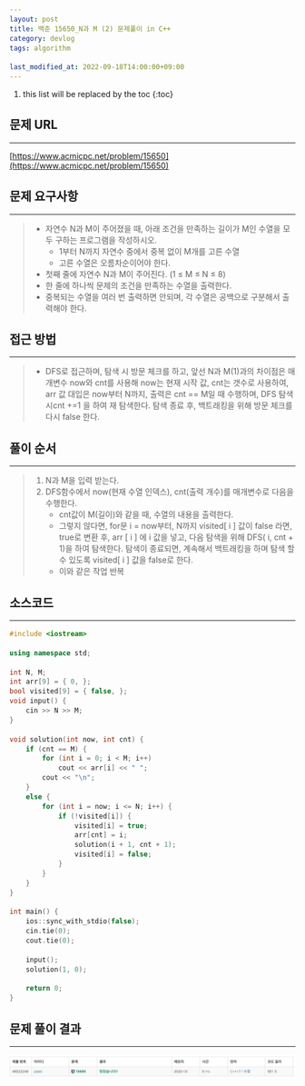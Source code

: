 ```yaml
---
layout: post
title: 백준 15650_N과 M (2) 문제풀이 in C++
category: devlog
tags: algorithm

last_modified_at: 2022-09-18T14:00:00+09:00
---
```


1. this list will be replaced by the toc
{:toc}

## 문제 URL
---
[https://www.acmicpc.net/problem/15650](https://www.acmicpc.net/problem/15650)

## 문제 요구사항
---
> + 자연수 N과 M이 주어졌을 때, 아래 조건을 만족하는 길이가 M인 수열을 모두 구하는 프로그램을 작성하시오.
>     + 1부터 N까지 자연수 중에서 중복 없이 M개를 고른 수열
>     + 고른 수열은 오름차순이어야 한다.
> + 첫째 줄에 자연수 N과 M이 주어진다. (1 ≤ M ≤ N ≤ 8)
> + 한 줄에 하나씩 문제의 조건을 만족하는 수열을 출력한다. 
> + 중복되는 수열을 여러 번 출력하면 안되며, 각 수열은 공백으로 구분해서 출력해야 한다.

## 접근 방법
---
> + DFS로 접근하며, 탐색 시 방문 체크를 하고, 앞선 N과 M(1)과의 차이점은 매개변수 now와 cnt를 사용해 now는 현재 시작 값, cnt는 갯수로 사용하여, arr 값 대입은 now부터 N까지, 출력은 cnt == M일 때 수행하며, DFS 탐색 시cnt +=1 을 하여 재 탐색한다. 탐색 종료 후, 백트래킹을 위해 방문 체크를 다시 false 한다.

## 풀이 순서
---
> 1. N과 M을 입력 받는다.
> 2. DFS함수에서 now(현재 수열 인덱스), cnt(출력 개수)를 매개변수로 다음을 수행한다.
>     + cnt값이 M(길이)와 같을 때, 수열의 내용을 출력한다.
>     + 그렇지 않다면, for문 i = now부터, N까지 visited[ i ] 값이 false 라면, true로 변환 후, arr [ i ] 에 i 값을 넣고, 다음 탐색을 위해 DFS( i, cnt + 1)을 하여 탐색한다. 탐색이 종료되면, 계속해서 백트래킹을 하며 탐색 할 수 있도록 visited[ i ] 값을 false로 한다.
>     + 이와 같은 작업 반복

## 소스코드
---
~~~c++
#include <iostream>

using namespace std;

int N, M;
int arr[9] = { 0, };
bool visited[9] = { false, };
void input() {
	cin >> N >> M;
}

void solution(int now, int cnt) {
	if (cnt == M) {
		for (int i = 0; i < M; i++) 
			cout << arr[i] << " ";
		cout << "\n";
	}
	else {
		for (int i = now; i <= N; i++) {
			if (!visited[i]) {
				visited[i] = true;
				arr[cnt] = i;
				solution(i + 1, cnt + 1);
				visited[i] = false;
			}
		}
	}
}

int main() {
	ios::sync_with_stdio(false);
	cin.tie(0);
	cout.tie(0);

	input();
	solution(1, 0);

	return 0;
}
~~~

## 문제 풀이 결과
---
<img src="/assets/img/post-img/algorithm/2022-09-18-boj-NAndM(2)/result.jpg">
